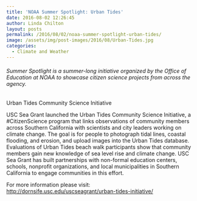 ```yaml
---
title: 'NOAA Summer Spotlight: Urban Tides'
date: 2016-08-02 12:26:45
author: Linda Chilton
layout: posts
permalink: /2016/08/02/noaa-summer-spotlight-urban-tides/
image: /assets/img/post-images/2016/08/Urban-Tides.jpg
categories:
  - Climate and Weather
---
```

###### Summer Spotlight is a summer-long initiative organized by the Office of Education at NOAA to showcase citizen science projects from across the agency.

Urban Tides Community Science Initiative

USC Sea Grant launched the Urban Tides Community Science Initiative, a #CitizenScience program that links observations of community members across Southern California with scientists and city leaders working on climate change. The goal is for people to photograph tidal lines, coastal flooding, and erosion, and upload images into the Urban Tides database. Evaluations of Urban Tides beach walk participants show that community members gain new knowledge of sea level rise and climate change. USC Sea Grant has built partnerships with non-formal education centers, schools, nonprofit organizations, and local municipalities in Southern California to engage communities in this effort.

For more information please visit: <http://dornsife.usc.edu/uscseagrant/urban-tides-initiative/>